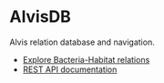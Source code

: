 # AlvisDB

Alvis relation database and navigation.

* [Explore Bacteria-Habitat relations](http://bibliome.jouy.inra.fr/demo/alvisdb/obt/browse2)
* [REST API documentation](https://github.com/Bibliome/alvisdb/blob/master/REST.asciidoc)
